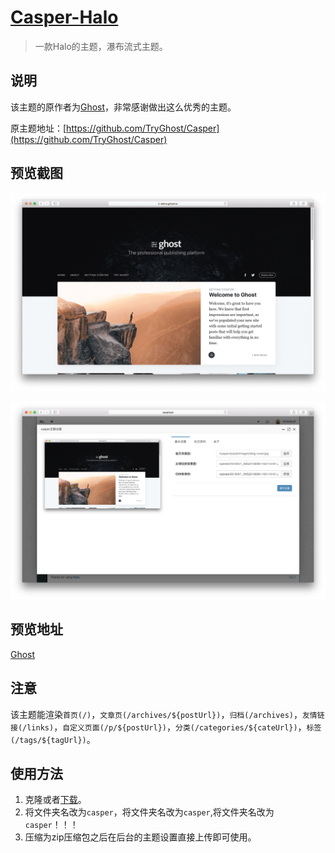 <h1><a href="#" target="_blank">Casper-Halo</a></h1>

> 一款Halo的主题，瀑布流式主题。

## 说明

该主题的原作者为[Ghost](https://github.com/TryGhost)，非常感谢做出这么优秀的主题。

原主题地址：[https://github.com/TryGhost/Casper](https://github.com/TryGhost/Casper)

## 预览截图

![](screenshots/index.png)

![](screenshots/option.png)

## 预览地址

[Ghost](https://demo.ghost.io)

## 注意

该主题能渲染`首页(/)`，`文章页(/archives/${postUrl})`，`归档(/archives)`，`友情链接(/links)`，`自定义页面(/p/${postUrl})`，`分类(/categories/${cateUrl})`，`标签(/tags/${tagUrl})`。

## 使用方法

1. 克隆或者[下载](https://github.com/ruibaby/casper-halo/releases)。
2. 将文件夹名改为`casper`，将文件夹名改为`casper`,将文件夹名改为`casper`！！！
3. 压缩为zip压缩包之后在后台的主题设置直接上传即可使用。

